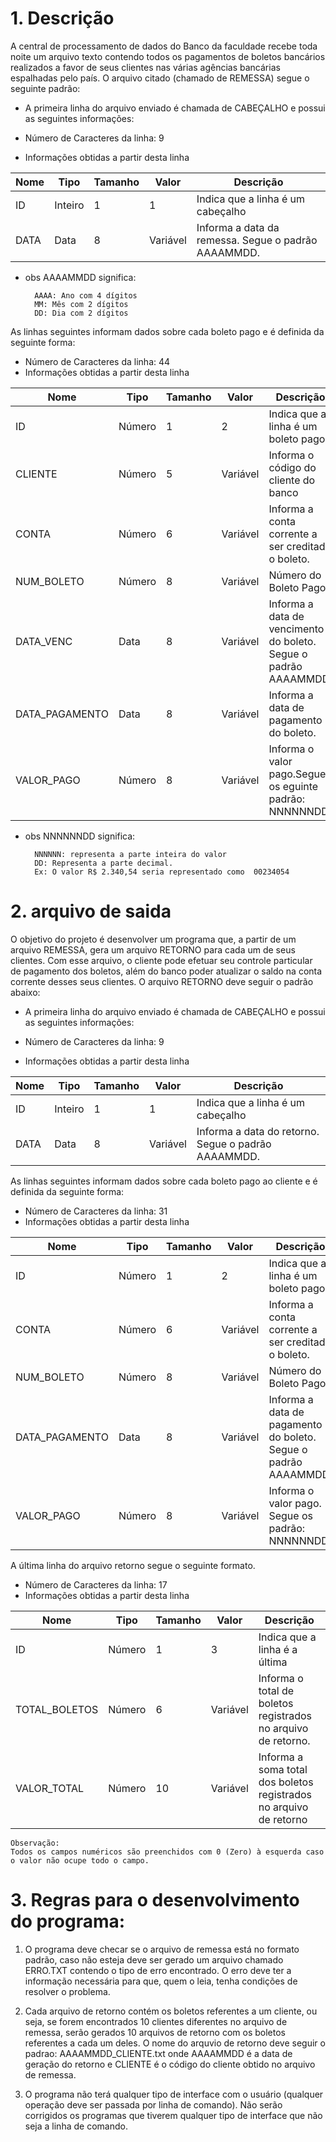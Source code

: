 # 1. Descrição
 
A central de processamento de dados do Banco da faculdade recebe toda noite um arquivo texto contendo todos os pagamentos de boletos bancários realizados a favor de seus clientes nas várias agências bancárias espalhadas pelo país. O arquivo citado (chamado de REMESSA) segue o seguinte padrão:
 
* A primeira linha do arquivo enviado é chamada de CABEÇALHO e possui as seguintes informações:
 
* Número de Caracteres da linha: 9
* Informações obtidas a partir desta linha
 
| Nome    | Tipo      | Tamanho   | Valor     | Descrição                                           |
|---------|-----------|-----------|-----------|-----------------------------------------------------|
| ID      | Inteiro   | 1         | 1         | Indica que a linha é um cabeçalho                   |
| DATA    | Data      | 8         | Variável  | Informa a data da remessa. Segue o padrão AAAAMMDD. |

* obs AAAAMMDD significa:

        AAAA: Ano com 4 dígitos
        MM: Mês com 2 dígitos
        DD: Dia com 2 dígitos
 

As linhas seguintes informam dados sobre cada  boleto pago e é definida da seguinte forma:
 
* Número de Caracteres da linha: 44
* Informações obtidas a partir desta linha
 
| Nome            | Tipo      | Tamanho   | Valor     | Descrição                                                         |
|-----------------|-----------|-----------|-----------|-------------------------------------------------------------------|
| ID              | Número    | 1         | 2         | Indica que a linha é um boleto pago                               |
| CLIENTE         | Número    | 5         | Variável  | Informa o código do cliente do banco                              |
| CONTA           | Número    | 6         | Variável  | Informa a conta corrente a ser creditado o boleto.                |
| NUM_BOLETO      | Número    | 8         | Variável  | Número do Boleto Pago                                             |
| DATA_VENC       | Data      | 8         | Variável  | Informa a data de vencimento do boleto. Segue o padrão AAAAMMDD.  |
| DATA_PAGAMENTO  | Data      | 8         | Variável  | Informa a data de pagamento do boleto.                            |
| VALOR_PAGO      | Número    | 8         | Variável  | Informa o valor pago.Segue os eguinte padrão: NNNNNNDD.           |

* obs NNNNNNDD significa:

        NNNNNN: representa a parte inteira do valor
        DD: Representa a parte decimal.
        Ex: O valor R$ 2.340,54 seria representado como  00234054

# 2. arquivo de saida

O objetivo do projeto é desenvolver um programa que, a partir de um arquivo REMESSA, gera um arquivo RETORNO para cada um de seus clientes. Com esse arquivo, o cliente pode efetuar seu controle particular de pagamento dos boletos, além do banco poder atualizar o saldo na conta corrente desses seus clientes. O arquivo RETORNO deve seguir o padrão abaixo:

* A primeira linha do arquivo enviado é chamada de CABEÇALHO e possui as seguintes informações:

* Número de Caracteres da linha: 9
* Informações obtidas a partir desta linha
 
| Nome    | Tipo      | Tamanho   | Valor     | Descrição                                           |
|---------|-----------|-----------|-----------|-----------------------------------------------------|
| ID      | Inteiro   | 1         | 1         | Indica que a linha é um cabeçalho                   |
| DATA    | Data      | 8         | Variável  | Informa a data do retorno. Segue o padrão AAAAMMDD. |

As linhas seguintes informam dados sobre cada  boleto pago ao cliente e é definida da seguinte forma:

* Número de Caracteres da linha: 31
* Informações obtidas a partir desta linha

| Nome            | Tipo      | Tamanho   | Valor     | Descrição                                                       |
|-----------------|-----------|-----------|-----------|-----------------------------------------------------------------|
| ID              | Número    | 1         | 2         | Indica que a linha é um boleto pago                             |
| CONTA           | Número    | 6         | Variável  | Informa a conta corrente a ser creditado o boleto.              |
| NUM_BOLETO      | Número    | 8         | Variável  | Número do Boleto Pago                                           |
| DATA_PAGAMENTO  | Data      | 8         | Variável  | Informa a data de pagamento do boleto. Segue o padrão AAAAMMDD. |
| VALOR_PAGO      | Número    | 8         | Variável  | Informa o valor pago. Segue os padrão: NNNNNNDD.                |
 
A última linha do arquivo retorno segue o seguinte formato.
 
* Número de Caracteres da linha: 17
* Informações obtidas a partir desta linha
 
| Nome            | Tipo      | Tamanho   | Valor     | Descrição                                                           |
|-----------------|-----------|-----------|-----------|---------------------------------------------------------------------|
| ID              | Número    | 1         | 3         | Indica que a linha é a última                                       |
| TOTAL_BOLETOS   | Número    | 6         | Variável  | Informa o total de boletos registrados no arquivo de retorno.       |
| VALOR_TOTAL     | Número    | 10        | Variável  | Informa a soma total dos boletos registrados no arquivo de retorno  |

    Observação:
    Todos os campos numéricos são preenchidos com 0 (Zero) à esquerda caso o valor não ocupe todo o campo.
 
# 3. Regras para o desenvolvimento do programa:

1. O programa deve checar se o arquivo de remessa está no formato padrão, caso não esteja deve ser gerado um arquivo chamado ERRO.TXT contendo o tipo de erro encontrado. O erro deve ter a informação necessária para que, quem o leia, tenha condições de resolver o problema.

2. Cada arquivo de retorno contém os boletos referentes a um cliente, ou seja, se forem encontrados 10 clientes diferentes no arquivo de remessa, serão gerados 10 arquivos de retorno com os boletos referentes a cada um deles. O nome do arquvio de retorno deve seguir o padrao:
 AAAAMMDD_CLIENTE.txt onde AAAAMMDD é a data de geração do retorno e CLIENTE é o código do cliente obtido no arquivo de remessa.

3. O programa não terá qualquer tipo de interface com o usuário (qualquer operação deve ser passada por linha de comando). Não serão corrigidos os programas que tiverem qualquer tipo de interface que não seja a linha de comando.
